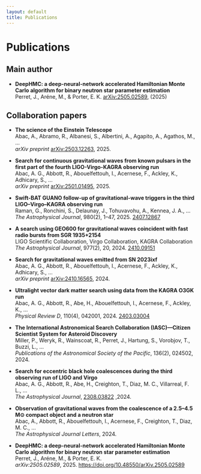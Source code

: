 ```yaml
---
layout: default
title: Publications
---
```


# Publications

## Main author 


- **DeepHMC: a deep-neural-network accelerated Hamiltonian Monte Carlo algorithm for binary neutron star parameter estimation**  
  Perret, J., Aréne, M., & Porter, E. K. [arXiv:2505.02589](https://doi.org/10.48550/arXiv.2505.02589), (2025)

## Collaboration papers

- **The science of the Einstein Telescope**  
  Abac, A., Abramo, R., Albanesi, S., Albertini, A., Agapito, A., Agathos, M., ...  
  *arXiv preprint* [arXiv:2503.12263](https://arxiv.org/abs/2503.12263), 2025.

- **Search for continuous gravitational waves from known pulsars in the first part of the fourth LIGO-Virgo-KAGRA observing run**  
  Abac, A. G., Abbott, R., Abouelfettouh, I., Acernese, F., Ackley, K., Adhicary, S., ...  
  *arXiv preprint* [arXiv:2501.01495](https://arxiv.org/abs/2501.01495), 2025.

- **Swift-BAT GUANO follow-up of gravitational-wave triggers in the third LIGO–Virgo–KAGRA observing run**  
  Raman, G., Ronchini, S., Delaunay, J., Tohuvavohu, A., Kennea, J. A., ...  
  *The Astrophysical Journal*, 980(2), 1–47, 2025. [2407.12867](https://arxiv.org/abs/2407.12867)

- **A search using GEO600 for gravitational waves coincident with fast radio bursts from SGR 1935+2154**  
  LIGO Scientific Collaboration, Virgo Collaboration, KAGRA Collaboration  
  *The Astrophysical Journal*, 977(2), 20, 2024.  [2410.09151](https://arxiv.org/abs/2410.09151)

- **Search for gravitational waves emitted from SN 2023ixf**  
  Abac, A. G., Abbott, R., Abouelfettouh, I., Acernese, F., Ackley, K., Adhicary, S., ...  
  *arXiv preprint* [arXiv:2410.16565](https://arxiv.org/abs/2410.16565), 2024.

- **Ultralight vector dark matter search using data from the KAGRA O3GK run**  
  Abac, A. G., Abbott, R., Abe, H., Abouelfettouh, I., Acernese, F., Ackley, K., ...  
  *Physical Review D*, 110(4), 042001, 2024. [2403.03004](https://arxiv.org/abs/2403.03004)

- **The International Astronomical Search Collaboration (IASC)—Citizen Scientist System for Asteroid Discovery**  
  Miller, P., Weryk, R., Wainscoat, R., Perret, J., Hartung, S., Vorobjov, T., Buzzi, L., ...  
  *Publications of the Astronomical Society of the Pacific*, 136(2), 024502, 2024. 

- **Search for eccentric black hole coalescences during the third observing run of LIGO and Virgo**  
  Abac, A. G., Abbott, R., Abe, H., Creighton, T., Diaz, M. C., Villarreal, F. L., ...  
  *The Astrophysical Journal*, [2308.03822](https://arxiv.org/abs/2308.03822) ,2024.

- **Observation of gravitational waves from the coalescence of a 2.5–4.5 M⊙ compact object and a neutron star**  
  Abac, A., Abbott, R., Abouelfettouh, I., Acernese, F., Creighton, T., Diaz, M. C., ...  
  *The Astrophysical Journal Letters*, 2024.

- **DeepHMC: a deep-neural-network accelerated Hamiltonian Monte Carlo algorithm for binary neutron star parameter estimation**  
  Perret, J., Aréne, M., & Porter, E. K.  
  *arXiv:2505.02589*, 2025. https://doi.org/10.48550/arXiv.2505.02589

